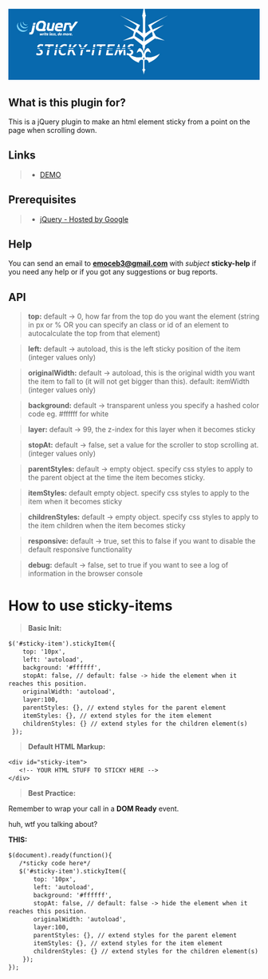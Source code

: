 ![Home Image](https://raw.githubusercontent.com/Ragers/sticky-items/master/res/img/sticky-items.jpg)

## What is this plugin for?
This is a jQuery plugin to make an html element sticky from a point on the page when scrolling down.


## Links
> * [ DEMO ](https://ragers.github.io/sticky-items/)

## Prerequisites
> * [jQuery - Hosted by Google](https://developers.google.com/speed/libraries/)

## Help
 
 You can send an email to **emoceb3@gmail.com** with _subject_ **sticky-help** if you need any help or if you got any suggestions or bug reports.
 
## API
 >**top:** default -> 0, how far from the top do you want the element (string in px or % OR you can specify an class or id of an element to autocalculate the top from that element)

 >**left:** default -> autoload, this is the left sticky position of the item (integer values only)
 
 >**originalWidth:** default -> autoload, this is the original width you want the item to fall to (it will not get bigger than this). default: itemWidth (integer values only)
 
 >**background:** default -> transparent unless you specify a hashed color code eg. #ffffff for white
 
 >**layer:** default -> 99, the z-index for this layer when it becomes sticky
 
 >**stopAt:** default -> false, set a value for the scroller to stop scrolling at. (integer values only)
 
 >**parentStyles:** default -> empty object. specify css styles to apply to the parent object at the time the item becomes sticky.
 
 >**itemStyles:** default empty object. specify  css styles to apply to the item when it becomes sticky
 
 >**childrenStyles:** default -> empty object. specify css styles to apply to the item children when the item becomes sticky
 
 >**responsive:** default -> true, set this to false if you want to disable the default responsive functionality
 
 >**debug:** default -> false, set to true if you want to see a log of information in the browser console
# How to use sticky-items
>**Basic Init:**

```
$('#sticky-item').stickyItem({
    top: '10px',
    left: 'autoload',
    background: '#ffffff', 
    stopAt: false, // default: false -> hide the element when it reaches this position.
    originalWidth: 'autoload',
    layer:100,
    parentStyles: {}, // extend styles for the parent element
    itemStyles: {}, // extend styles for the item element
    childrenStyles: {} // extend styles for the children element(s)
 });
 ```
 
 >**Default HTML Markup:**
 
 ```
 <div id="sticky-item">
    <!-- YOUR HTML STUFF TO STICKY HERE -->
 </div>
 ```
 
 >**Best Practice:**
 
 Remember to wrap your call in a **DOM Ready** event.
 
 huh, wtf you talking about?
 
 **THIS:**
 
 ```
 $(document).ready(function(){
    /*sticky code here*/
    $('#sticky-item').stickyItem({
        top: '10px',
        left: 'autoload',
        background: '#ffffff', 
        stopAt: false, // default: false -> hide the element when it reaches this position.
        originalWidth: 'autoload',
        layer:100,
        parentStyles: {}, // extend styles for the parent element
        itemStyles: {}, // extend styles for the item element
        childrenStyles: {} // extend styles for the children element(s)
     });
});
```